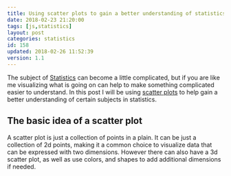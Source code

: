```yaml
---
title: Using scatter plots to gain a better understanding of statistics 
date: 2018-02-23 21:20:00
tags: [js,statistics]
layout: post
categories: statistics
id: 158
updated: 2018-02-26 11:52:39
version: 1.1
---
```


The subject of [Statistics](https://en.wikipedia.org/wiki/Statistics) can become a little complicated, but if you are like me visualizing what is going on can help to make something complicated easier to understand. In this post I will be using [scatter plots](https://en.wikipedia.org/wiki/Scatter_plot) to help gain a better understanding of certain subjects in statistics.

<!-- more -->

## The basic idea of a scatter plot

A scatter plot is just a collection of points in a plain. It can be just a collection of 2d points, making it a common choice to visualize data that can be expressed with two dimensions. However there can also have a 3d scatter plot, as well as use colors, and shapes to add additional dimensions if needed.